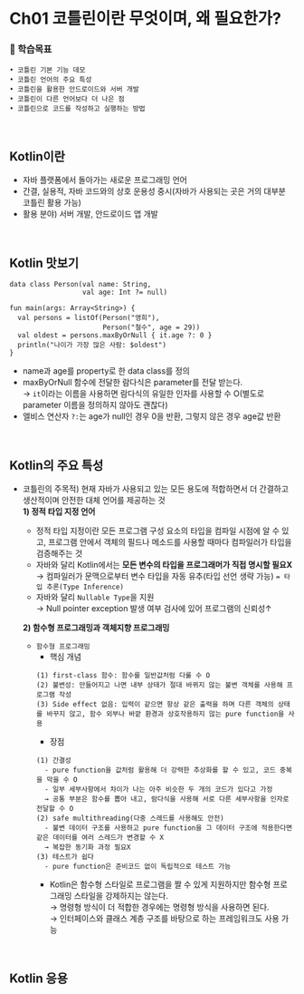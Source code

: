 # Ch01 코틀린이란 무엇이며, 왜 필요한가?

### 📌 학습목표
```
• 코틀린 기본 기능 데모
• 코틀린 언어의 주요 특성
• 코틀린을 활용한 안드로이드와 서버 개발
• 코틀린이 다른 언어보다 더 나은 점
• 코틀린으로 코드를 작성하고 실행하는 방법
```
<br>


## Kotlin이란
- 자바 플랫폼에서 돌아가는 새로운 프로그래밍 언어
- 간결, 실용적, 자바 코드와의 상호 운용성 중시(자바가 사용되는 곳은 거의 대부분 코틀린 활용 가능)
- 활용 분야) 서버 개발, 안드로이드 앱 개발
<br>

## Kotlin 맛보기
```
data class Person(val name: String,
                  val age: Int ?= null)
                 
fun main(args: Array<String>) {
  val persons = listOf(Person("영희"),
                       Person("철수", age = 29))
  val oldest = persons.maxByOrNull { it.age ?: 0 }
  println("나이가 가장 많은 사람: $oldest")
}
```
- name과 age를 property로 한 data class를 정의
- maxByOrNull 함수에 전달한 람다식은 parameter를 전달 받는다. <br>
  → `it`이라는 이름을 사용하면 람다식의 유일한 인자를 사용할 수 O(별도로 parameter 이름을 정의하지 않아도 괜찮다)
- 엘비스 연산자 `?:`는 age가 null인 경우 0을 반환, 그렇지 않은 경우 age값 반환
<br>

## Kotlin의 주요 특성
- 코틀린의 주목적) 현재 자바가 사용되고 있는 모든 용도에 적합하면서 더 간결하고 생산적이며 안전한 대체 언어를 제공하는 것 <br>
**1) 정적 타입 지정 언어**
  - 정적 타입 지정이란 모든 프로그램 구성 요소의 타입을 컴파일 시점에 알 수 있고, 프로그램 안에서 객체의 필드나 메소드를 사용할 때마다 컴파일러가 타입을 검증해주는 것
  - 자바와 달리 Kotlin에서는 **모든 변수의 타입을 프로그래머가 직접 명시할 필요X** <br>
  → 컴파일러가 문맥으로부터 변수 타입을 자동 유추(타입 선언 생략 가능)
  `= 타입 추론(Type Inference)` <br>
  - 자바와 달리 `Nullable Type`을 지원 <br>
  → Null pointer exception 발생 여부 검사에 있어 프로그램의 신뢰성↑ <br>
  
  **2) 함수형 프로그래밍과 객체지향 프로그래밍**
  - `함수형 프로그래밍`
    - 핵심 개념
    ```
    (1) first-class 함수: 함수를 일반값처럼 다룰 수 O
    (2) 불변성: 만들어지고 나면 내부 상태가 절대 바뀌지 않는 불변 객체를 사용해 프로그램 작성
    (3) Side effect 없음: 입력이 같으면 항상 같은 출력을 하며 다른 객체의 상태를 바꾸지 않고, 함수 외부나 바깥 환경과 상호작용하지 않는 pure function을 사용
    ```
    - 장점
    ```
    (1) 간결성
      - pure function을 값처럼 활용해 더 강력한 추상화를 할 수 있고, 코드 중복을 막을 수 O
      - 일부 세부사항에서 차이가 나는 아주 비슷한 두 개의 코드가 있다고 가정
      → 공통 부분은 함수를 뽑아 내고, 람다식을 사용해 서로 다른 세부사항을 인자로 전달할 수 O
    (2) safe multithreading(다중 스레드를 사용해도 안전)
      - 불변 데이터 구조를 사용하고 pure function을 그 데이터 구조에 적용한다면 같은 데이터를 여러 스레드가 변경할 수 X 
      → 복잡한 동기화 과정 필요X
    (3) 테스트가 쉽다
      - pure function은 준비코드 없이 독립적으로 테스트 가능
    ```
    - Kotlin은 함수형 스타일로 프로그램을 짤 수 있게 지원하지만 함수형 프로그래밍 스타일을 강제하지는 않는다. <br>
    → 명령형 방식이 더 적합한 경우에는 명령형 방식을 사용하면 된다. <br>
    → 인터페이스와 클래스 계층 구조를 바탕으로 하는 프레임워크도 사용 가능
<br>

## Kotlin 응용

